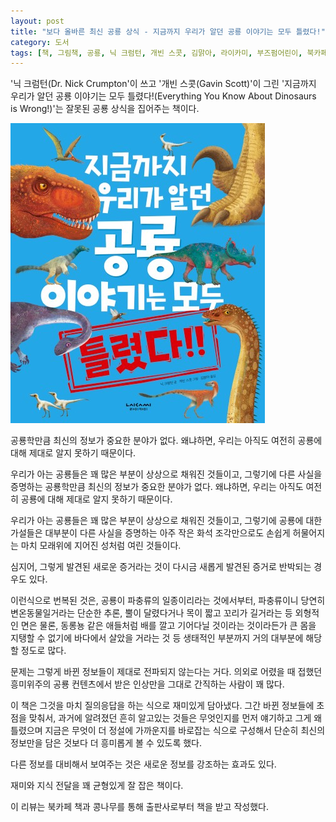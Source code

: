 ```yaml
---
layout: post
title: "보다 올바른 최신 공룡 상식 - 지금까지 우리가 알던 공룡 이야기는 모두 틀렸다!"
category: 도서
tags: [책, 그림책, 공룡, 닉 크럼턴, 개빈 스콧, 김맑아, 라이카미, 부즈펌어린이, 북카페 책과 콩나무, 서평]
---
```


'닉 크럼턴(Dr. Nick Crumpton'이 쓰고
'개빈 스콧(Gavin Scott)'이 그린
'지금까지 우리가 알던 공룡 이야기는 모두 틀렸다!(Everything You Know About Dinosaurs is Wrong!)'는
잘못된 공룡 상식을 집어주는 책이다.

![표지](/images/everything-you-know-about-dinosaurs-is-wrong-picture-book-h480.jpg)

공룡학만큼 최신의 정보가 중요한 분야가 없다.
왜냐하면, 우리는 아직도 여전히 공룡에 대해 제대로 알지 못하기 때문이다.

우리가 아는 공룡들은 꽤 많은 부분이 상상으로 채워진 것들이고,
그렇기에 다른 사실을 증명하는 
공룡학만큼 최신의 정보가 중요한 분야가 없다.
왜냐하면, 우리는 아직도 여전히 공룡에 대해 제대로 알지 못하기 때문이다.

우리가 아는 공룡들은 꽤 많은 부분이 상상으로 채워진 것들이고,
그렇기에 공룡에 대한 가설들은 대부분이
다른 사실을 증명하는 아주 작은 화석 조각만으로도 손쉽게 허물어지는
마치 모래위에 지어진 성처럼 여린 것들이다.

심지어, 그렇게 발견된 새로운 증거라는 것이
다시금 새롭게 발견된 증거로 반박되는 경우도 있다.

이런식으로 번복된 것은,
공룡이 파충류의 일종이리라는 것에서부터,
파충류이니 당연히 변온동물일거라는 단순한 추론,
뿔이 달렸다거나 목이 짧고 꼬리가 길거라는 등 외형적인 면은 물론,
동롱뇽 같은 애들처럼 배를 깔고 기어다닐 것이라는 것이라든가
큰 몸을 지탱할 수 없기에 바다에서 살았을 거라는 것 등 생태적인 부분까지
거의 대부분에 해당할 정도로 많다.

문제는 그렇게 바뀐 정보들이 제대로 전파되지 않는다는 거다.
의외로 어렸을 때 접했던 흥미위주의 공룡 컨텐츠에서 받은 인상만을 그대로 간직하는 사람이 꽤 많다.

이 책은 그것을 마치 질의응답을 하는 식으로 재미있게 담아냈다.
그간 바뀐 정보들에 초점을 맞춰서,
과거에 알려졌던 흔히 알고있는 것들은 무엇인지를 먼저 얘기하고
그게 왜 틀렸으며 지금은 무엇이 더 정설에 가까운지를 바로잡는 식으로 구성해서
단순히 최신의 정보만을 담은 것보다 더 흥미롭게 볼 수 있도록 했다.

다른 정보를 대비해서 보여주는 것은
새로운 정보를 강조하는 효과도 있다.

재미와 지식 전달을 꽤 균형있게 잘 잡은 책이다.



<div class="im im-info">
이 리뷰는 북카페 책과 콩나무를 통해 출판사로부터 책을 받고 작성했다.
</div>
